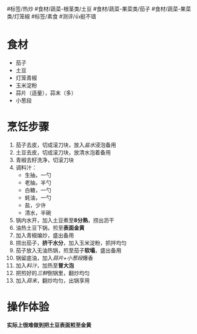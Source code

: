 #标签/热炒 
#食材/蔬菜-根茎类/土豆 #食材/蔬菜-果菜类/茄子 #食材/蔬菜-果菜类/灯笼椒 #标签/素食 
#测评/👍挺不错

# 食材
- 茄子
- 土豆
- 灯笼青椒
- 玉米淀粉
- 蒜片（适量），蒜末（多）
- 小葱段

# 烹饪步骤
1. 茄子去皮，切成滚刀块，放入*盐水*浸泡备用
2. 土豆去皮，切成滚刀块，放清水泡着备用
3. 青椒去籽洗净，切滚刀块
4. 调料汁：
   - 生抽，一勺
   - 老抽，半勺
   - 白糖，一勺
   - 蚝油，一勺
   - 盐，少许
   - 清水，半碗
1. 锅内水开，加入土豆煮至**8分熟**，捞出沥干
2. 油热土豆下锅，煎至**表面金黄**
3. 加入青椒煸炒，盛出备用
4. 捞出茄子，**挤干水分**，加入玉米淀粉，抓拌均匀
5. 茄子放入无油热锅，煎至茄子**软塌**，盛出备用
6. 锅留底油，加入*蒜片+小葱段*爆香
7. 加入*料汁*，加热至**冒大泡**
8. 把煎好的*三鲜*倒锅里，翻炒均匀
9. 加入*蒜末*，翻炒均匀，出锅享用

# 操作体验
**实际上很难做到把土豆表面煎至金黄**